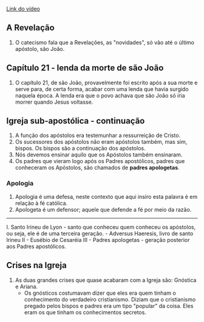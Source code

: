 [Link do vídeo](https://youtu.be/0BVNP30VPO8)

## A Revelação
1. O catecismo fala que a Revelações, as "novidades", só vão até o último apóstolo, são João. 

## Capítulo 21 - lenda da morte de são João
1. O capítulo 21, de são João, provavelmente foi escrito após a sua morte e serve para, de certa forma, acabar com uma lenda que havia surgido naquela época. A lenda era que o povo achava que são João só iria morrer quando Jesus voltasse. 

## Igreja sub-apostólica - continuação
1. A função dos apóstolos era testemunhar a ressurreição de Cristo. 
2. Os sucessores dos apóstolos não eram apóstolos também, mas sim, bispos. Os bispos são a continuação dos apóstolos.
3. Nós devemos ensinar aquilo que os Apóstolos também ensinaram. 
4. Os padres que vieram logo após os Padres apostólicos, padres que  conheceram os Apóstolos, são chamados de **padres apologetas**. 

### Apologia 
1. Apologia é uma defesa, neste contexto que aqui insiro esta palavra é em relação à fé católica.
2. Apologeta é um defensor; aquele que defende a fé por meio da razão.
---
I. Santo Irineu de Lyon - santo que conheceu quem conheceu os apóstolos, ou seja, ele é de uma terceira geração. 
    - Adversus Haeresis, livro de santo Irineu
II - Eusébio de Cesaréia
III - Padres apologetas - geração posterior aos Padres apostólicos.

## Crises na Igreja
1. As duas grandes crises que quase acabaram com a Igreja são: Gnóstica e Ariana.
	- Os gnósticos costumavam dizer que eles era quem tinham o conhecimento do verdadeiro cristianismo. Diziam que o cristianismo pregado pelos bispos e padres era um tipo "popular" da coisa. Eles eram os que tinham os conhecimentos secretos. 
